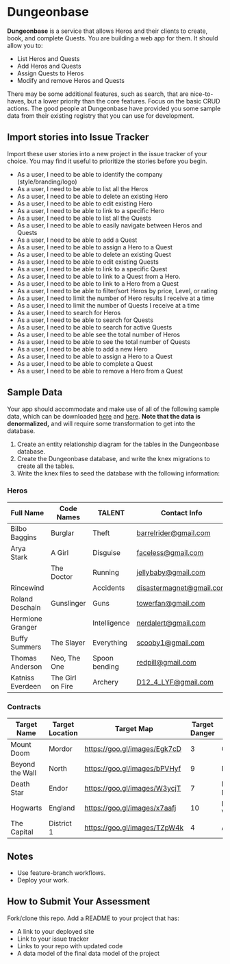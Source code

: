 # Dungeonbase

**Dungeonbase** is a service that allows Heros and their clients to create, book, and complete Quests. You are building a web app for them. It should allow you to:

* List Heros and Quests
* Add Heros and Quests
* Assign Quests to Heros
* Modify and remove Heros and Quests

There may be some additional features, such as search, that are nice-to-haves, but a lower priority than the core features. Focus on the basic CRUD actions. The good people at Dungeonbase have provided you some sample data from their existing registry that you can use for development.

## Import stories into Issue Tracker

Import these user stories into a new project in the issue tracker of your choice. You may find it useful to prioritize the stories before you begin.

* As a user, I need to be able to identify the company (style/branding/logo)
* As a user, I need to be able to list all the Heros
* As a user, I need to be able to delete an existing Hero
* As a user, I need to be able to edit existing Hero
* As a user, I need to be able to link to a specific Hero
* As a user, I need to be able to list all the Quests
* As a user, I need to be able to easily navigate between Heros and Quests
* As a user, I need to be able to add a Quest
* As a user, I need to be able to assign a Hero to a Quest
* As a user, I need to be able to delete an existing Quest
* As a user, I need to be able to edit existing Quests
* As a user, I need to be able to link to a specific Quest
* As a user, I need to be able to link to a Quest from a Hero.
* As a user, I need to be able to link to a Hero from a Quest
* As a user, I need to be able to filter/sort Heros by price, Level, or rating
* As a user, I need to limit the number of Hero results I receive at a time
* As a user, I need to limit the number of Quests I receive at a time
* As a user, I need to search for Heros
* As a user, I need to be able to search for Quests
* As a user, I need to be able to search for active Quests
* As a user, I need to be able see the total number of Heros
* As a user, I need to be able to see the total number of Quests
* As a user, I need to be able to add a new Hero
* As a user, I need to be able to assign a Hero to a Quest
* As a user, I need to be able to complete a Quest
* As a user, I need to be able to remove a Hero from a Quest

## Sample Data

Your app should accommodate and make use of all of the following sample data, which can be downloaded [here](data/Heros.csv) and [here](data/Quests.csv). **Note that the data is denormalized,** and will require some transformation to get into the database.

1) Create an entity relationship diagram for the tables in the Dungeonbase database.
2) Create the Dungeonbase database, and write the knex migrations to create all the tables.
3) Write the knex files to seed the database with the following information:

### Heros

| Full Name        | Code Names              | TALENT                     | Contact Info             | Age | Price | Rating | LEVEL |
|------------------|-------------------------|----------------------------|--------------------------|-----|-------|--------|-------|
| Bilbo Baggins    | Burglar                 | Theft                      | barrelrider@gmail.com    | 31  | 45    | 7.5    | 28    |
| Arya Stark       | A Girl                  | Disguise                   | faceless@gmail.com       | 52  | 40    | 9      | 72    |
|                  | The Doctor              | Running                    | jellybaby@gmail.com      | 28  | 20    | 6.5    | 35    |
| Rincewind        |                         | Accidents                  | disastermagnet@gmail.com | 27  | 25    | 7      | 48    |
| Roland Deschain  | Gunslinger              | Guns                       | towerfan@gmail.com       | 35  | 50    | 9.5    | 433   |
| Hermione Granger |                         | Intelligence               | nerdalert@gmail.com      | 26  | 15    | 6.5    | 13    |
| Buffy Summers    | The Slayer              | Everything                 | scooby1@gmail.com        | 41  | 30    | 8.5    | 87    |
| Thomas Anderson  | Neo, The One            | Spoon bending              | redpill@gmail.com        | 28  | 30    | 7      | 32    |
| Katniss Everdeen | The Girl on Fire        | Archery                    | D12_4_LYF@gmail.com      | 60  | 0     | 8      | 24    |

### Contracts

| Target Name       | Target Location   | Target Map                      | Target Danger   | Client Name       | Budget |
|-------------------|-------------------|---------------------------------|-----------------|-------------------|--------|
| Mount Doom        | Mordor            | https://goo.gl/images/Egk7cD    | 3               | Gandalf           | 40     |
| Beyond the Wall   | North             | https://goo.gl/images/bPVHyf    | 9               | Ned Stark         | 70     |
| Death Star        | Endor             | https://goo.gl/images/W3ycjT    | 7               | Mon Mothma        | 35     |
| Hogwarts          | England           | https://goo.gl/images/x7aafj    | 10              | Lord Voldemort    | 25     |
| The Capital       | District 1        | https://goo.gl/images/TZpW4k    | 4               | Alma Coin         | 10     |


## Notes

* Use feature-branch workflows.
* Deploy your work.

## How to Submit Your Assessment

Fork/clone this repo.
Add a README to your project that has:

* A link to your deployed site
* Link to your issue tracker
* Links to your repo with updated code
* A data model of the final data model of the project
